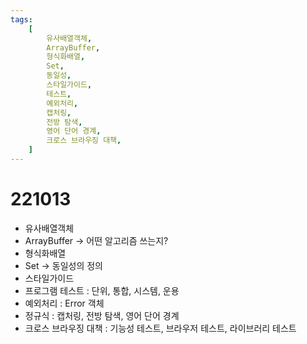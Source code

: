 ```yaml
---
tags:
    [
        유사배열객체,
        ArrayBuffer,
        형식화배열,
        Set,
        동일성,
        스타일가이드,
        테스트,
        예외처리,
        캡처링,
        전방 탐색,
        영어 단어 경계,
        크로스 브라우징 대책,
    ]
---
```


# 221013

-   유사배열객체
-   ArrayBuffer -> 어떤 알고리즘 쓰는지?
-   형식화배열
-   Set -> 동일성의 정의
-   스타일가이드
-   프로그램 테스트 : 단위, 통합, 시스템, 운용
-   예외처리 : Error 객체
-   정규식 : 캡처링, 전방 탐색, 영어 단어 경계
-   크로스 브라우징 대책 : 기능성 테스트, 브라우저 테스트, 라이브러리 테스트

